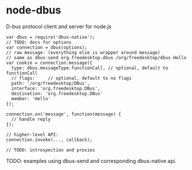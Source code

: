 node-dbus
===========

D-bus protocol client and server for node.js

    var dbus = require('dbus-native');
    // TODO: docs for options
    var connection = dbus(options);
    // raw message: (everything else is wrapper around message)
    // same as dbus-send org.freedesktop.dbus /org/freedesktop/dbus Hello
    var cookie = connection.message({
      type: dbus.messageType.functionCall, // optional, default to functionCall
      // flags:     // optional, default to no flags
      path: '/org/freedesktop/DBus',
      interface: 'org.freedesktop.DBus',
      destination: 'org.freedesktop.DBus'
      member: 'Hello'
    });

    connection.on('message', function(message) {
      // handle reply
    });

    // higher-level API:
    connection.invoke(..., callback);

    // TODO: introspection and proxies

TODO: examples using dbus-send and corresponding dbus-native api. 
